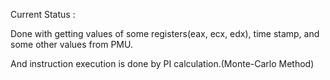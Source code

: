 Current Status :

Done with getting values of some registers(eax, ecx, edx), time stamp, and some other values from PMU.

And instruction execution is done by PI calculation.(Monte-Carlo Method)
